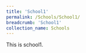 ```yaml
---
title: 'School1'
permalink: /Schools/School1/
breadcrumb: 'School1'
collection_name: Schools
---
```


<div>
This is school1.
</div>
